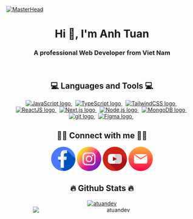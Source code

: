 [![MasterHead](https://www.bbva.ch/wp-content/uploads/2022/09/Biometria-Blog-1300x400-1.gif)](https://rishavchanda.io)
<h1 align="center">Hi 👋, I'm Anh Tuan</h1>
<h3 align="center">A professional Web Developer from Viet Nam</h3>
<br/>

<h2 align="center">💻 Languages and Tools 💻</h2>
<p align="center"> 
  <a href="https://developer.mozilla.org/en-US/docs/Web/JavaScript" target="_blank" rel="noreferrer"> <img src="https://img.shields.io/badge/JavaScript-282C34?logo=javascript&logoColor=F7DF1E" alt="JavaScript logo" title="JavaScript" height="25" /> </a> &nbsp;
  <a href="https://www.typescriptlang.org/" target="_blank" rel="noreferrer"> <img src="https://img.shields.io/badge/TypeScript-282C34?logo=typescript&logoColor=3178C6" alt="TypeScript logo" title="TypeScript" height="25" /> </a>&nbsp;
  <a href="https://tailwindcss.com/" target="_blank" rel="noreferrer"> <img src="https://img.shields.io/badge/Tailwind%20CSS-282C34?logo=tailwind-css&logoColor=38B2AC" alt="TailwindCSS logo" title="TailwindCSS" height="25" /> </a>  &nbsp;
  <a href="https://reactjs.org/" target="_blank" rel="noreferrer"> <img src="https://img.shields.io/badge/ReactJS-282C34?logo=react&logoColor=61DAFB" alt="ReactJS logo" title="ReactJS" height="25" /> </a> &nbsp;
  <a href="https://nextjs.org/" target="_blank" rel="noreferrer"> <img src="https://img.shields.io/badge/NextJS-282C34?logo=nextdotjs&logoColor=000000" alt="Next.js logo" title="Next.js" height="25" /> </a> &nbsp;
  <a href="https://nodejs.org" target="_blank" rel="noreferrer"> <img src="https://img.shields.io/badge/Node.js-282C34?logo=node.js&logoColor=00F200" alt="Node.js logo" title="Node.js" height="25" /> </a> &nbsp;
  <a href="https://www.mongodb.com/" target="_blank" rel="noreferrer"> <img src="https://img.shields.io/badge/MongoDB-282C34?logo=mongodb&logoColor=47A248" alt="MongoDB logo" title="MongoDB" height="25" /> </a> &nbsp;
  <a href="https://git-scm.com/" target="_blank" rel="noreferrer"> <img src="https://img.shields.io/badge/git-282C34?logo=git&logoColor=F05032" alt="git logo" title="git" height="25" /> </a> &nbsp;
  <a href="https://www.figma.com/" target="_blank" rel="noreferrer"> <img src="https://img.shields.io/badge/Figma-282C34?logo=figma&logoColor=F24E1E" alt="Figma logo" title="Figma" height="25" /> </a> &nbsp;
</p>

<h2 align="center">🙋‍♂️ Connect with me 🙋‍♂️</h2>
<div align="center">
  <a href="https://fb.com/tuanboi161" target="_blank"><img src="/images/facebook.png" alt="facebook" /></a>
  <a href="https://instagram.com/tuanboiii" target="_blank"> <img src="/images/instagram.png" alt="instagram" /></a>
  <a href="https://www.youtube.com/@atuandev" target="_blank"><img src="/images/youtube.png" alt="youtube"/></a>
  <a href="mailto:anhtuan03.dev@gmail.com" target="_blank"><img src="/images/mail.png" alt="email"/></a>
</div>

<h2 align="center">🔥 Github Stats 🔥</h2>
<div align="center">
  <a href="#" title="atuandev">
    <img align="center" width="315" src="https://github-readme-stats.vercel.app/api/top-langs?username=atuandev&title_color=61dafb&text_color=ffffff&icon_color=61dafb&bg_color=20232a&langs_count=8&layout=compact&border_color=61dafb&hide_border=true" alt="atuandev" />
  </a>
  <a href="#" title="atuandev">
    <img align="right" width="434" src="https://github-readme-stats.vercel.app/api?username=atuandev&show_icons=true&theme=react&border_color=61dafb&hide_border=true" alt="atuandev" />
  </a>
</div>
